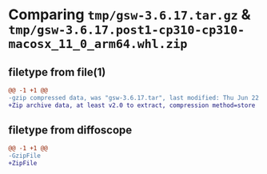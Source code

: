 # Comparing `tmp/gsw-3.6.17.tar.gz` & `tmp/gsw-3.6.17.post1-cp310-cp310-macosx_11_0_arm64.whl.zip`

## filetype from file(1)

```diff
@@ -1 +1 @@
-gzip compressed data, was "gsw-3.6.17.tar", last modified: Thu Jun 22 17:18:44 2023, max compression
+Zip archive data, at least v2.0 to extract, compression method=store
```

## filetype from diffoscope

```diff
@@ -1 +1 @@
-GzipFile
+ZipFile
```

